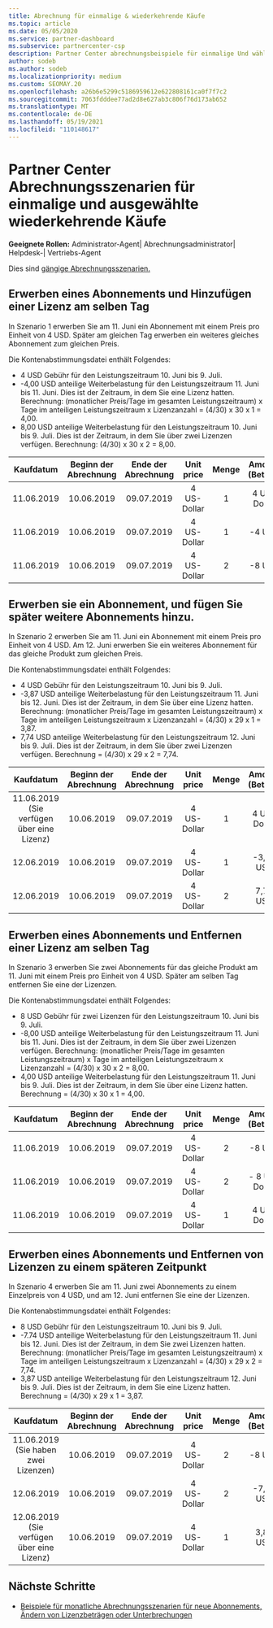 ```yaml
---
title: Abrechnung für einmalige & wiederkehrende Käufe
ms.topic: article
ms.date: 05/05/2020
ms.service: partner-dashboard
ms.subservice: partnercenter-csp
description: Partner Center abrechnungsbeispiele für einmalige Und wählen Sie wiederkehrende Käufe aus– wenn Sie Abonnements erwerben, weitere Abonnements hinzufügen, Lizenzen hinzufügen oder entfernen.
author: sodeb
ms.author: sodeb
ms.localizationpriority: medium
ms.custom: SEOMAY.20
ms.openlocfilehash: a26b6e5299c5186959612e622808161ca0f7f7c2
ms.sourcegitcommit: 7063fdddee77ad2d8e627ab3c806f76d173ab652
ms.translationtype: MT
ms.contentlocale: de-DE
ms.lasthandoff: 05/19/2021
ms.locfileid: "110148617"
---
```

# <a name="partner-center-billing-scenarios-for-one-time-and-select-recurring-purchases"></a>Partner Center Abrechnungsszenarien für einmalige und ausgewählte wiederkehrende Käufe

**Geeignete Rollen:** Administrator-Agent| Abrechnungsadministrator| Helpdesk-| Vertriebs-Agent

Dies sind [gängige Abrechnungsszenarien.](common-billing-scenarios.md) 

## <a name="purchase-a-subscription-and-add-a-license-on-the-same-day"></a>Erwerben eines Abonnements und Hinzufügen einer Lizenz am selben Tag

In Szenario 1 erwerben Sie am 11. Juni ein Abonnement mit einem Preis pro Einheit von 4 USD. Später am gleichen Tag erwerben ein weiteres gleiches Abonnement zum gleichen Preis.

Die Kontenabstimmungsdatei enthält Folgendes:

- 4 USD Gebühr für den Leistungszeitraum 10. Juni bis 9. Juli.
- -4,00 USD anteilige Weiterbelastung für den Leistungszeitraum 11. Juni bis 11. Juni. Dies ist der Zeitraum, in dem Sie eine Lizenz hatten. Berechnung: (monatlicher Preis/Tage im gesamten Leistungszeitraum) x Tage im anteiligen Leistungszeitraum x Lizenzanzahl = (4/30) x 30 x 1 = 4,00.
- 8,00 USD anteilige Weiterbelastung für den Leistungszeitraum 10. Juni bis 9. Juli. Dies ist der Zeitraum, in dem Sie über zwei Lizenzen verfügen. Berechnung: (4/30) x 30 x 2 = 8,00.

|**Kaufdatum**   |**Beginn der Abrechnung** |**Ende der Abrechnung**  |**Unit price**  |**Menge**  |**Amount (Betrag)** |**Gebührentyp** |
|:------:|:------:|:------:|:------:|:------:|:------:|:-----:|
|11.06.2019      |10.06.2019   |09.07.2019         |4 US-Dollar                |1                 |4 US-Dollar            |Neu         |
|11.06.2019     | 10.06.2019    |09.07.2019        |4 US-Dollar        |1        | -4 USD       |addQuantity           |
|11.06.2019     | 10.06.2019    |09.07.2019        |4 US-Dollar        | 2      |-8 USD         |addQuantity           |

## <a name="purchase-a-subscription-and-add-more-subscriptions-later"></a>Erwerben sie ein Abonnement, und fügen Sie später weitere Abonnements hinzu.

In Szenario 2 erwerben Sie am 11. Juni ein Abonnement mit einem Preis pro Einheit von 4 USD. Am 12. Juni erwerben Sie ein weiteres Abonnement für das gleiche Produkt zum gleichen Preis.

Die Kontenabstimmungsdatei enthält Folgendes:

- 4 USD Gebühr für den Leistungszeitraum 10. Juni bis 9. Juli.
- -3,87 USD anteilige Weiterbelastung für den Leistungszeitraum 11. Juni bis 12. Juni. Dies ist der Zeitraum, in dem Sie über eine Lizenz hatten. Berechnung: (monatlicher Preis/Tage im gesamten Leistungszeitraum) x Tage im anteiligen Leistungszeitraum x Lizenzanzahl = (4/30) x 29 x 1 = 3,87.
- 7,74 USD anteilige Weiterbelastung für den Leistungszeitraum 12. Juni bis 9. Juli. Dies ist der Zeitraum, in dem Sie über zwei Lizenzen verfügen. Berechnung = (4/30) x 29 x 2 = 7,74.

|**Kaufdatum**   |**Beginn der Abrechnung** |**Ende der Abrechnung**  |**Unit price**  |**Menge**  |**Amount (Betrag)** |**Gebührentyp** |
|:------:|:------:|:------:|:------:|:------:|:------:|:-----:|
|11.06.2019 (Sie verfügen über eine Lizenz)     |10.06.2019   |09.07.2019         |4 US-Dollar         |1        |4 US-Dollar            |Neu         |
|12.06.2019     | 10.06.2019    |09.07.2019        |4 US-Dollar        |1        | -3,87 USD       |addQuantity           |
|12.06.2019     | 10.06.2019    |09.07.2019        |4 US-Dollar        | 2      |7,74 USD       |addQuantity           |

## <a name="purchase-a-subscription-and-remove-a-license-on-the-same-day"></a>Erwerben eines Abonnements und Entfernen einer Lizenz am selben Tag

In Szenario 3 erwerben Sie zwei Abonnements für das gleiche Produkt am 11. Juni mit einem Preis pro Einheit von 4 USD. Später am selben Tag entfernen Sie eine der Lizenzen.  

Die Kontenabstimmungsdatei enthält Folgendes:

- 8 USD Gebühr für zwei Lizenzen für den Leistungszeitraum 10. Juni bis 9. Juli.
- -8,00 USD anteilige Weiterbelastung für den Leistungszeitraum 11. Juni bis 11. Juni. Dies ist der Zeitraum, in dem Sie über zwei Lizenzen verfügen. Berechnung: (monatlicher Preis/Tage im gesamten Leistungszeitraum) x Tage im anteiligen Leistungszeitraum x Lizenzanzahl = (4/30) x 30 x 2 = 8,00.
- 4,00 USD anteilige Weiterbelastung für den Leistungszeitraum 11. Juni bis 9. Juli. Dies ist der Zeitraum, in dem Sie über eine Lizenz hatten. Berechnung = (4/30) x 30 x 1 = 4,00.

|**Kaufdatum**   |**Beginn der Abrechnung** |**Ende der Abrechnung**  |**Unit price**  |**Menge**  |**Amount (Betrag)** |**Gebührentyp** |
|:------:|:------:|:------:|:------:|:------:|:------:|:-----:|
|11.06.2019      |10.06.2019   |09.07.2019         |4 US-Dollar                |2                 |-8 USD            |Neu         |
|11.06.2019     | 10.06.2019    |09.07.2019        |4 US-Dollar        |2        | \- 8 US-Dollar       |removeQuantity           |
|11.06.2019     | 10.06.2019    |09.07.2019        |4 US-Dollar        | 1      |4 US-Dollar         |removeQuantity           |

## <a name="purchase-a-subscription-and-remove-licenses-later"></a>Erwerben eines Abonnements und Entfernen von Lizenzen zu einem späteren Zeitpunkt

In Szenario 4 erwerben Sie am 11. Juni zwei Abonnements zu einem Einzelpreis von 4 USD, und am 12. Juni entfernen Sie eine der Lizenzen.

Die Kontenabstimmungsdatei enthält Folgendes:

- 8 USD Gebühr für den Leistungszeitraum 10. Juni bis 9. Juli.
- -7.74 USD anteilige Weiterbelastung für den Leistungszeitraum 11. Juni bis 12. Juni. Dies ist der Zeitraum, in dem Sie zwei Lizenzen hatten. Berechnung: (monatlicher Preis/Tage im gesamten Leistungszeitraum) x Tage im anteiligen Leistungszeitraum x Lizenzanzahl = (4/30) x 29 x 2 = 7,74.
- 3,87 USD anteilige Weiterbelastung für den Leistungszeitraum 12. Juni bis 9. Juli. Dies ist der Zeitraum, in dem Sie eine Lizenz hatten. Berechnung = (4/30) x 29 x 1 = 3,87.

|**Kaufdatum**   |**Beginn der Abrechnung** |**Ende der Abrechnung**  |**Unit price**  |**Menge**  |**Amount (Betrag)** |**Gebührentyp** |
|:------:|:------:|:------:|:------:|:------:|:------:|:-----:|
|11.06.2019 (Sie haben zwei Lizenzen)     |10.06.2019   |09.07.2019         |4 US-Dollar         |2        |-8 USD       |Neu       |
|12.06.2019     | 10.06.2019    |09.07.2019        |4 US-Dollar        |2        | -7,74 USD       |removeQuantity           |
|12.06.2019 (Sie verfügen über eine Lizenz)    | 10.06.2019    |09.07.2019   |4 US-Dollar    |1      |3,87 USD    |removeQuantity |

## <a name="next-steps"></a>Nächste Schritte

- [Beispiele für monatliche Abrechnungsszenarien für neue Abonnements, Ändern von Lizenzbeträgen oder Unterbrechungen](common-billing-scenarios-monthly.md)